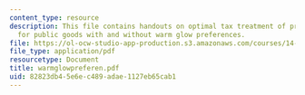 ```yaml
---
content_type: resource
description: This file contains handouts on optimal tax treatment of private contribution
  for public goods with and without warm glow preferences.
file: https://ol-ocw-studio-app-production.s3.amazonaws.com/courses/14-472-public-economics-ii-spring-2004/82823db45e6ec489adae1127eb65cab1_warmglowpreferen.pdf
file_type: application/pdf
resourcetype: Document
title: warmglowpreferen.pdf
uid: 82823db4-5e6e-c489-adae-1127eb65cab1
---
```

